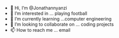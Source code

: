 - 👋 Hi, I’m @Jonathannyanzi
- 👀 I’m interested in ... playing football
- 🌱 I’m currently learning ...computer engineering
- 💞️ I’m looking to collaborate on ... coding projects
- 📫 How to reach me ... email

<!---
Jonathannyanzi/Jonathannyanzi is a ✨ special ✨ repository because its `README.md` (this file) appears on your GitHub profile.
You can click the Preview link to take a look at your changes.
--->
